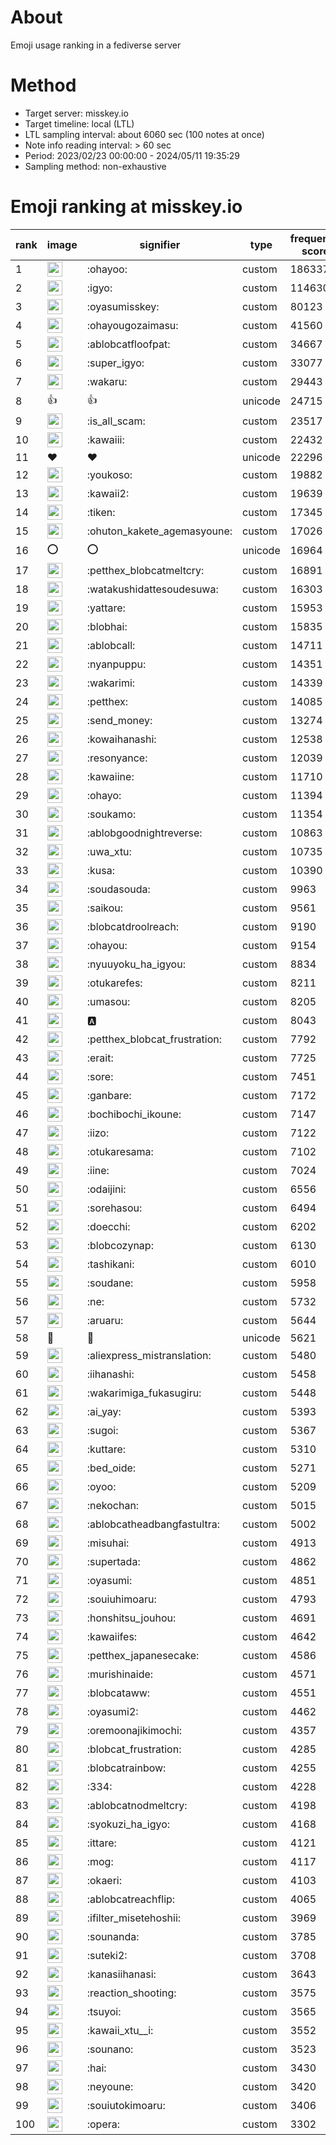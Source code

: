 # About
Emoji usage ranking in a fediverse server

# Method
- Target server: misskey.io
- Target timeline: local (LTL)
- LTL sampling interval: about 6060 sec (100 notes at once)
- Note info reading interval: > 60 sec
- Period: 2023/02/23 00:00:00 - 2024/05/11 19:35:29 
- Sampling method: non-exhaustive

# Emoji ranking at misskey.io

|rank|image|signifier|type|frequency score|
|----|----|----|----|----|
|1|<img height="24" src="https://misskey.io/emoji/ohayoo.webp">|:ohayoo:|custom|186337|
|2|<img height="24" src="https://misskey.io/emoji/igyo.webp">|:igyo:|custom|114630|
|3|<img height="24" src="https://misskey.io/emoji/oyasumisskey.webp">|:oyasumisskey:|custom|80123|
|4|<img height="24" src="https://misskey.io/emoji/ohayougozaimasu.webp">|:ohayougozaimasu:|custom|41560|
|5|<img height="24" src="https://misskey.io/emoji/ablobcatfloofpat.webp">|:ablobcatfloofpat:|custom|34667|
|6|<img height="24" src="https://misskey.io/emoji/super_igyo.webp">|:super_igyo:|custom|33077|
|7|<img height="24" src="https://misskey.io/emoji/wakaru.webp">|:wakaru:|custom|29443|
|8|👍|👍|unicode|24715|
|9|<img height="24" src="https://misskey.io/emoji/is_all_scam.webp">|:is_all_scam:|custom|23517|
|10|<img height="24" src="https://misskey.io/emoji/kawaiii.webp">|:kawaiii:|custom|22432|
|11|❤|❤|unicode|22296|
|12|<img height="24" src="https://misskey.io/emoji/youkoso.webp">|:youkoso:|custom|19882|
|13|<img height="24" src="https://misskey.io/emoji/kawaii2.webp">|:kawaii2:|custom|19639|
|14|<img height="24" src="https://misskey.io/emoji/tiken.webp">|:tiken:|custom|17345|
|15|<img height="24" src="https://misskey.io/emoji/ohuton_kakete_agemasyoune.webp">|:ohuton_kakete_agemasyoune:|custom|17026|
|16|⭕|⭕|unicode|16964|
|17|<img height="24" src="https://misskey.io/emoji/petthex_blobcatmeltcry.webp">|:petthex_blobcatmeltcry:|custom|16891|
|18|<img height="24" src="https://misskey.io/emoji/watakushidattesoudesuwa.webp">|:watakushidattesoudesuwa:|custom|16303|
|19|<img height="24" src="https://misskey.io/emoji/yattare.webp">|:yattare:|custom|15953|
|20|<img height="24" src="https://misskey.io/emoji/blobhai.webp">|:blobhai:|custom|15835|
|21|<img height="24" src="https://misskey.io/emoji/ablobcall.webp">|:ablobcall:|custom|14711|
|22|<img height="24" src="https://misskey.io/emoji/nyanpuppu.webp">|:nyanpuppu:|custom|14351|
|23|<img height="24" src="https://misskey.io/emoji/wakarimi.webp">|:wakarimi:|custom|14339|
|24|<img height="24" src="https://misskey.io/emoji/petthex.webp">|:petthex:|custom|14085|
|25|<img height="24" src="https://misskey.io/emoji/send_money.webp">|:send_money:|custom|13274|
|26|<img height="24" src="https://misskey.io/emoji/kowaihanashi.webp">|:kowaihanashi:|custom|12538|
|27|<img height="24" src="https://misskey.io/emoji/resonyance.webp">|:resonyance:|custom|12039|
|28|<img height="24" src="https://misskey.io/emoji/kawaiine.webp">|:kawaiine:|custom|11710|
|29|<img height="24" src="https://misskey.io/emoji/ohayo.webp">|:ohayo:|custom|11394|
|30|<img height="24" src="https://misskey.io/emoji/soukamo.webp">|:soukamo:|custom|11354|
|31|<img height="24" src="https://misskey.io/emoji/ablobgoodnightreverse.webp">|:ablobgoodnightreverse:|custom|10863|
|32|<img height="24" src="https://misskey.io/emoji/uwa_xtu.webp">|:uwa_xtu:|custom|10735|
|33|<img height="24" src="https://misskey.io/emoji/kusa.webp">|:kusa:|custom|10390|
|34|<img height="24" src="https://misskey.io/emoji/soudasouda.webp">|:soudasouda:|custom|9963|
|35|<img height="24" src="https://misskey.io/emoji/saikou.webp">|:saikou:|custom|9561|
|36|<img height="24" src="https://misskey.io/emoji/blobcatdroolreach.webp">|:blobcatdroolreach:|custom|9190|
|37|<img height="24" src="https://misskey.io/emoji/ohayou.webp">|:ohayou:|custom|9154|
|38|<img height="24" src="https://misskey.io/emoji/nyuuyoku_ha_igyou.webp">|:nyuuyoku_ha_igyou:|custom|8834|
|39|<img height="24" src="https://misskey.io/emoji/otukarefes.webp">|:otukarefes:|custom|8211|
|40|<img height="24" src="https://misskey.io/emoji/umasou.webp">|:umasou:|custom|8205|
|41|<img height="24" src="https://misskey.io/emoji/a.webp">|:a:|custom|8043|
|42|<img height="24" src="https://misskey.io/emoji/petthex_blobcat_frustration.webp">|:petthex_blobcat_frustration:|custom|7792|
|43|<img height="24" src="https://misskey.io/emoji/erait.webp">|:erait:|custom|7725|
|44|<img height="24" src="https://misskey.io/emoji/sore.webp">|:sore:|custom|7451|
|45|<img height="24" src="https://misskey.io/emoji/ganbare.webp">|:ganbare:|custom|7172|
|46|<img height="24" src="https://misskey.io/emoji/bochibochi_ikoune.webp">|:bochibochi_ikoune:|custom|7147|
|47|<img height="24" src="https://misskey.io/emoji/iizo.webp">|:iizo:|custom|7122|
|48|<img height="24" src="https://misskey.io/emoji/otukaresama.webp">|:otukaresama:|custom|7102|
|49|<img height="24" src="https://misskey.io/emoji/iine.webp">|:iine:|custom|7024|
|50|<img height="24" src="https://misskey.io/emoji/odaijini.webp">|:odaijini:|custom|6556|
|51|<img height="24" src="https://misskey.io/emoji/sorehasou.webp">|:sorehasou:|custom|6494|
|52|<img height="24" src="https://misskey.io/emoji/doecchi.webp">|:doecchi:|custom|6202|
|53|<img height="24" src="https://misskey.io/emoji/blobcozynap.webp">|:blobcozynap:|custom|6130|
|54|<img height="24" src="https://misskey.io/emoji/tashikani.webp">|:tashikani:|custom|6010|
|55|<img height="24" src="https://misskey.io/emoji/soudane.webp">|:soudane:|custom|5958|
|56|<img height="24" src="https://misskey.io/emoji/ne.webp">|:ne:|custom|5732|
|57|<img height="24" src="https://misskey.io/emoji/aruaru.webp">|:aruaru:|custom|5644|
|58|🎉|🎉|unicode|5621|
|59|<img height="24" src="https://misskey.io/emoji/aliexpress_mistranslation.webp">|:aliexpress_mistranslation:|custom|5480|
|60|<img height="24" src="https://misskey.io/emoji/iihanashi.webp">|:iihanashi:|custom|5458|
|61|<img height="24" src="https://misskey.io/emoji/wakarimiga_fukasugiru.webp">|:wakarimiga_fukasugiru:|custom|5448|
|62|<img height="24" src="https://misskey.io/emoji/ai_yay.webp">|:ai_yay:|custom|5393|
|63|<img height="24" src="https://misskey.io/emoji/sugoi.webp">|:sugoi:|custom|5367|
|64|<img height="24" src="https://misskey.io/emoji/kuttare.webp">|:kuttare:|custom|5310|
|65|<img height="24" src="https://misskey.io/emoji/bed_oide.webp">|:bed_oide:|custom|5271|
|66|<img height="24" src="https://misskey.io/emoji/oyoo.webp">|:oyoo:|custom|5209|
|67|<img height="24" src="https://misskey.io/emoji/nekochan.webp">|:nekochan:|custom|5015|
|68|<img height="24" src="https://misskey.io/emoji/ablobcatheadbangfastultra.webp">|:ablobcatheadbangfastultra:|custom|5002|
|69|<img height="24" src="https://misskey.io/emoji/misuhai.webp">|:misuhai:|custom|4913|
|70|<img height="24" src="https://misskey.io/emoji/supertada.webp">|:supertada:|custom|4862|
|71|<img height="24" src="https://misskey.io/emoji/oyasumi.webp">|:oyasumi:|custom|4851|
|72|<img height="24" src="https://misskey.io/emoji/souiuhimoaru.webp">|:souiuhimoaru:|custom|4793|
|73|<img height="24" src="https://misskey.io/emoji/honshitsu_jouhou.webp">|:honshitsu_jouhou:|custom|4691|
|74|<img height="24" src="https://misskey.io/emoji/kawaiifes.webp">|:kawaiifes:|custom|4642|
|75|<img height="24" src="https://misskey.io/emoji/petthex_japanesecake.webp">|:petthex_japanesecake:|custom|4586|
|76|<img height="24" src="https://misskey.io/emoji/murishinaide.webp">|:murishinaide:|custom|4571|
|77|<img height="24" src="https://misskey.io/emoji/blobcataww.webp">|:blobcataww:|custom|4551|
|78|<img height="24" src="https://misskey.io/emoji/oyasumi2.webp">|:oyasumi2:|custom|4462|
|79|<img height="24" src="https://misskey.io/emoji/oremoonajikimochi.webp">|:oremoonajikimochi:|custom|4357|
|80|<img height="24" src="https://misskey.io/emoji/blobcat_frustration.webp">|:blobcat_frustration:|custom|4285|
|81|<img height="24" src="https://misskey.io/emoji/blobcatrainbow.webp">|:blobcatrainbow:|custom|4255|
|82|<img height="24" src="https://misskey.io/emoji/334.webp">|:334:|custom|4228|
|83|<img height="24" src="https://misskey.io/emoji/ablobcatnodmeltcry.webp">|:ablobcatnodmeltcry:|custom|4198|
|84|<img height="24" src="https://misskey.io/emoji/syokuzi_ha_igyo.webp">|:syokuzi_ha_igyo:|custom|4168|
|85|<img height="24" src="https://misskey.io/emoji/ittare.webp">|:ittare:|custom|4121|
|86|<img height="24" src="https://misskey.io/emoji/mog.webp">|:mog:|custom|4117|
|87|<img height="24" src="https://misskey.io/emoji/okaeri.webp">|:okaeri:|custom|4103|
|88|<img height="24" src="https://misskey.io/emoji/ablobcatreachflip.webp">|:ablobcatreachflip:|custom|4065|
|89|<img height="24" src="https://misskey.io/emoji/ifilter_misetehoshii.webp">|:ifilter_misetehoshii:|custom|3969|
|90|<img height="24" src="https://misskey.io/emoji/sounanda.webp">|:sounanda:|custom|3785|
|91|<img height="24" src="https://misskey.io/emoji/suteki2.webp">|:suteki2:|custom|3708|
|92|<img height="24" src="https://misskey.io/emoji/kanasiihanasi.webp">|:kanasiihanasi:|custom|3643|
|93|<img height="24" src="https://misskey.io/emoji/reaction_shooting.webp">|:reaction_shooting:|custom|3575|
|94|<img height="24" src="https://misskey.io/emoji/tsuyoi.webp">|:tsuyoi:|custom|3565|
|95|<img height="24" src="https://misskey.io/emoji/kawaii_xtu__i.webp">|:kawaii_xtu__i:|custom|3552|
|96|<img height="24" src="https://misskey.io/emoji/sounano.webp">|:sounano:|custom|3523|
|97|<img height="24" src="https://misskey.io/emoji/hai.webp">|:hai:|custom|3430|
|98|<img height="24" src="https://misskey.io/emoji/neyoune.webp">|:neyoune:|custom|3420|
|99|<img height="24" src="https://misskey.io/emoji/souiutokimoaru.webp">|:souiutokimoaru:|custom|3406|
|100|<img height="24" src="https://misskey.io/emoji/opera.webp">|:opera:|custom|3302|
